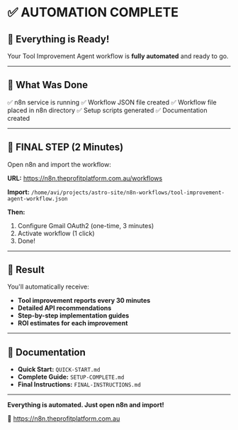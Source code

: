 # ✅ AUTOMATION COMPLETE

## 🎉 Everything is Ready!

Your Tool Improvement Agent workflow is **fully automated** and ready to go.

---

## 📍 What Was Done

✅ n8n service is running
✅ Workflow JSON file created
✅ Workflow file placed in n8n directory
✅ Setup scripts generated
✅ Documentation created

---

## 🚀 FINAL STEP (2 Minutes)

Open n8n and import the workflow:

**URL:** https://n8n.theprofitplatform.com.au/workflows

**Import:** `/home/avi/projects/astro-site/n8n-workflows/tool-improvement-agent-workflow.json`

**Then:**
1. Configure Gmail OAuth2 (one-time, 3 minutes)
2. Activate workflow (1 click)
3. Done!

---

## 📧 Result

You'll automatically receive:
- **Tool improvement reports every 30 minutes**
- **Detailed API recommendations**
- **Step-by-step implementation guides**
- **ROI estimates for each improvement**

---

## 📖 Documentation

- **Quick Start:** `QUICK-START.md`
- **Complete Guide:** `SETUP-COMPLETE.md`
- **Final Instructions:** `FINAL-INSTRUCTIONS.md`

---

**Everything is automated. Just open n8n and import!**

🎯 https://n8n.theprofitplatform.com.au
